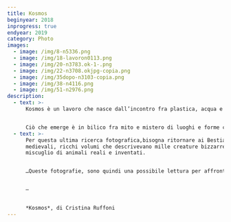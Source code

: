 ```yaml
---
title: Kosmos
beginyear: 2018
inprogress: true
endyear: 2019
category: Photo
images:
  - image: /img/8-n5336.png
  - image: /img/18-lavoron0113.png
  - image: /img/20-n3783.ok-1-.png
  - image: /img/22-n3708.okjpg-copia.png
  - image: /img/35dopo-n3103-copia.png
  - image: /img/38-n4116.png
  - image: /img/51-n2976.png
description:
  - text: >-
      Kosmos è un lavoro che nasce dall’incontro fra plastica, acqua e luce.


      Ciò che emerge è in bilico fra mito e mistero di luoghi e forme conosciute, in realtà un mondo costituito dalla plastica è inaccessibile ad ogni forma di vita.
  - text: >-
      Per questa ultima ricerca fotografica,bisogna ritornare ai Bestiari
      medievali, ricchi volumi che descrivevano mille creature bizzarre,in un
      miscuglio di animali reali e inventati.


      …Queste fotografie, sono quindi una possibile lettura per affrontare le innumerevoli “tematiche ambientali”, per ricordarci l’Apocalisse, la nostra auto distruzione in atto.


      —


      *Kosmos*, di Cristina Ruffoni
---
```

